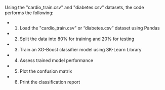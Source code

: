 Using the "cardio_train.csv" and "diabetes.csv" datasets, the code performs the following:
- 1. Load the "cardio_train.csv" or “diabetes.csv” dataset using Pandas
- 2. Split the data into 80% for training and 20% for testing 
- 3. Train an XG-Boost classifier model using SK-Learn Library
- 4. Assess trained model performance
- 5. Plot the confusion matrix
- 6. Print the classification report
